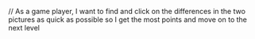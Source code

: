 // As a game player, I want to find and click on the differences in the two pictures as quick as possible so I get the most points and move on to the next level
